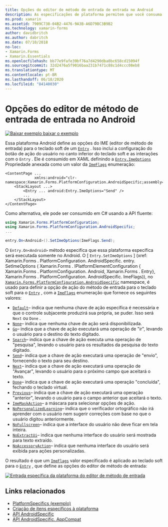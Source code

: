 ```yaml
---
title: Opções do editor de método de entrada de entrada no Android
description: As especificações de plataforma permitem que você consuma a funcionalidade que só está disponível em uma plataforma específica, sem implementar renderizadores ou efeitos personalizados. Este artigo explica como consumir a plataforma Android específica que define as opções do editor de método de entrada para o teclado virtual para uma entrada.
ms.prod: xamarin
ms.assetid: 7909C738-04B2-4476-9A3B-A6D79BC3B9B2
ms.technology: xamarin-forms
author: davidbritch
ms.author: dabritch
ms.date: 07/10/2018
no-loc:
- Xamarin.Forms
- Xamarin.Essentials
ms.openlocfilehash: bb77e9fafe39bf76a7d4290dba0bc658cd15094f
ms.sourcegitcommit: 32d2476a5f9016baa231b7471c88c1d4ccc08eb8
ms.translationtype: MT
ms.contentlocale: pt-BR
ms.lasthandoff: 06/18/2020
ms.locfileid: "84140030"
---
```

# <a name="entry-input-method-editor-options-on-android"></a>Opções do editor de método de entrada de entrada no Android

[![Baixar exemplo ](~/media/shared/download.png) baixar o exemplo](https://docs.microsoft.com/samples/xamarin/xamarin-forms-samples/userinterface-platformspecifics)

Essa plataforma Android define as opções do IME (editor de método de entrada) para o teclado soft de um [`Entry`](xref:Xamarin.Forms.Entry) . Isso inclui a configuração do botão de ação do usuário no canto inferior do teclado soft e as interações com o `Entry` . Ele é consumido em XAML definindo a [`Entry.ImeOptions`](xref:Xamarin.Forms.PlatformConfiguration.AndroidSpecific.Entry.ImeOptionsProperty) Propriedade anexada como um valor da [`ImeFlags`](xref:Xamarin.Forms.PlatformConfiguration.AndroidSpecific.ImeFlags) enumeração:

```xaml
<ContentPage ...
             xmlns:android="clr-namespace:Xamarin.Forms.PlatformConfiguration.AndroidSpecific;assembly=Xamarin.Forms.Core">
    <StackLayout ...>
        <Entry ... android:Entry.ImeOptions="Send" />
        ...
    </StackLayout>
</ContentPage>
```

Como alternativa, ele pode ser consumido em C# usando a API fluente:

```csharp
using Xamarin.Forms.PlatformConfiguration;
using Xamarin.Forms.PlatformConfiguration.AndroidSpecific;
...

entry.On<Android>().SetImeOptions(ImeFlags.Send);
```

O `Entry.On<Android>` método especifica que essa plataforma específica será executada somente no Android. O [ `Entry.SetImeOptions` ] (xref: Xamarin.Forms . PlatformConfiguration. AndroidSpecific. entry. SetImeOptions ( Xamarin.Forms . IPlatformElementConfiguration { Xamarin.Forms . PlatformConfiguration. Android, Xamarin.Forms . Entry}, Xamarin.Forms . PlatformConfiguration. AndroidSpecific. ImeFlags)), no [`Xamarin.Forms.PlatformConfiguration.AndroidSpecific`](xref:Xamarin.Forms.PlatformConfiguration.AndroidSpecific) namespace, é usado para definir a opção de ação do método de entrada para o teclado soft para o [`Entry`](xref:Xamarin.Forms.Entry) , com a [`ImeFlags`](xref:Xamarin.Forms.PlatformConfiguration.AndroidSpecific.ImeFlags) enumeração que fornece os seguintes valores:

- [`Default`](xref:Xamarin.Forms.PlatformConfiguration.AndroidSpecific.ImeFlags.Default)– indica que nenhuma chave de ação específica é necessária e que o controle subjacente produzirá sua própria, se puder. Isso será `Next` ou `Done` .
- [`None`](xref:Xamarin.Forms.PlatformConfiguration.AndroidSpecific.ImeFlags.None)– indica que nenhuma chave de ação será disponibilizada.
- [`Go`](xref:Xamarin.Forms.PlatformConfiguration.AndroidSpecific.ImeFlags.Go)– indica que a chave de ação executará uma operação de "ir", levando o usuário para o destino do texto digitado.
- [`Search`](xref:Xamarin.Forms.PlatformConfiguration.AndroidSpecific.ImeFlags.Search)– indica que a chave de ação executa uma operação de "pesquisa", levando o usuário para os resultados da pesquisa do texto digitado.
- [`Send`](xref:Xamarin.Forms.PlatformConfiguration.AndroidSpecific.ImeFlags.Send)– indica que a chave de ação executará uma operação de "envio", fornecendo o texto para seu destino.
- [`Next`](xref:Xamarin.Forms.PlatformConfiguration.AndroidSpecific.ImeFlags.Next)– indica que a chave de ação executará uma operação de "Avançar", levando o usuário para o próximo campo que aceitará o texto.
- [`Done`](xref:Xamarin.Forms.PlatformConfiguration.AndroidSpecific.ImeFlags.Done)– indica que a chave de ação executará uma operação "concluída", fechando o teclado virtual.
- [`Previous`](xref:Xamarin.Forms.PlatformConfiguration.AndroidSpecific.ImeFlags.Previous)– indica que a chave de ação executará uma operação "anterior", levando o usuário para o campo anterior que aceitará o texto.
- [`ImeMaskAction`](xref:Xamarin.Forms.PlatformConfiguration.AndroidSpecific.ImeFlags.ImeMaskAction)– a máscara para selecionar opções de ação.
- [`NoPersonalizedLearning`](xref:Xamarin.Forms.PlatformConfiguration.AndroidSpecific.ImeFlags.NoPersonalizedLearning)– indica que o verificador ortográfico não irá aprender com o usuário nem sugerir correções com base no que o usuário digitou anteriormente.
- [`NoFullscreen`](xref:Xamarin.Forms.PlatformConfiguration.AndroidSpecific.ImeFlags.NoFullscreen)– indica que a interface do usuário não deve ficar em tela inteira.
- [`NoExtractUi`](xref:Xamarin.Forms.PlatformConfiguration.AndroidSpecific.ImeFlags.NoExtractUi)– indica que nenhuma interface do usuário será mostrada para texto extraído.
- [`NoAccessoryAction`](xref:Xamarin.Forms.PlatformConfiguration.AndroidSpecific.ImeFlags.NoAccessoryAction)– indica que nenhuma interface do usuário será exibida para ações personalizadas.

O resultado é que um [`ImeFlags`](xref:Xamarin.Forms.PlatformConfiguration.AndroidSpecific.ImeFlags) valor especificado é aplicado ao teclado soft para o [`Entry`](xref:Xamarin.Forms.Entry) , que define as opções do editor de método de entrada:

[![Entrada específica da plataforma do editor de método de entrada](entry-ime-options-images/entry-imeoptions.png "Entrada específica da plataforma do editor de método de entrada")](entry-ime-options-images/entry-imeoptions-large.png#lightbox "Entrada específica da plataforma do editor de método de entrada")

## <a name="related-links"></a>Links relacionados

- [PlatformSpecifics (exemplo)](https://docs.microsoft.com/samples/xamarin/xamarin-forms-samples/userinterface-platformspecifics)
- [Criação de itens específicos à plataforma](~/xamarin-forms/platform/platform-specifics/index.md#creating-platform-specifics)
- [API AndroidSpecific](xref:Xamarin.Forms.PlatformConfiguration.AndroidSpecific)
- [API AndroidSpecific. AppCompat](xref:Xamarin.Forms.PlatformConfiguration.AndroidSpecific.AppCompat)
